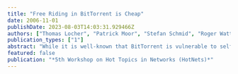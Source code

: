 ```yaml
---
title: "Free Riding in BitTorrent is Cheap"
date: 2006-11-01
publishDate: 2023-08-03T14:03:31.929466Z
authors: ["Thomas Locher", "Patrick Moor", "Stefan Schmid", "Roger Wattenhofer"]
publication_types: ["1"]
abstract: "While it is well-known that BitTorrent is vulnerable to selfish behavior, this paper demonstrates that even entire files can be downloaded without reciprocating at all in BitTorrent. To this end, we present ıt BitThief, a free riding client that never contributes any real data. First, we show that simple tricks suffice in order to achieve high download rates, ıt even in the absence of seeders. We also illustrate how peers in a swarm react to various sophisticated attacks. Moreover, our analysis reveals that ıt sharing communities---communities originally intended to offer downloads of good quality and to promote cooperation among peers---provide many incentives to cheat."
featured: false
publication: "*5th Workshop on Hot Topics in Networks (HotNets)*"
---
```


